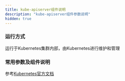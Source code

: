 ```yaml
---
title: kube-apiserver组件说明
description: "kube-apiserver组件参数说明"
hidden: true
---
```


### 运行方式
 
运行于Kubernetes集群内部，由Kubernetes进行维护和管理


### 常用参数及组件说明

参考[Kubernetes官方文档](https://kubernetes.io/zh/docs/reference/command-line-tools-reference/kube-apiserver/)